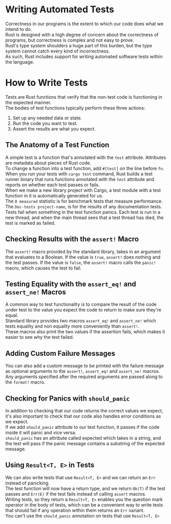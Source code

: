 # Writing Automated Tests
Correctness in our programs is the extent to which our code does what we intend to do.  
Rust is designed with a high degree of concern about the correctness of programs, but correctness is complex and not easy to prove.  
Rust's type system shoulders a huge part of this burden, but the type system cannot catch every kind of incorrectness.  
As such, Rust includes support for writing automated software tests within the language.

# How to Write Tests
Tests are Rust functions that verify that the non-test code is functioning in the expected manner.  
The bodies of test functions typically perform these three actions:
1. Set up any needed data or state.
2. Run the code you want to test.
3. Assert the results are what you expect.

## The Anatomy of a Test Function
A simple test is a function that's annotated with the `test` attribute. Attributes are metadata about pieces of Rust code.  
To change a function into a test function, add `#[test]` on the line before `fn`. When you run your tests with `cargo test` command, Rust builds a test runner binary that runs functions annotated with the `test` attribute and reports on whether each test passes or fails.  
When we make a new library project with Cargo, a test module with a test function in it is automatically generated for us.  
The `0 measured` statistic is for benchmark tests that measure performance. The `Doc-tests project-name`, is for the results of any documentation tests.  
Tests fail when something in the test function panics. Each test is run in a new thread, and when the main thread sees that a test thread has died, the test is marked as failed.  

## Checking Results with the `assert!` Macro
The `assert!` macro provided by the standard library, takes in an argument that evaluates to a Boolean. If the value is `true`, `assert!` does nothing and the test passes. If the value is `false`, the `assert!` macro calls the `panic!` macro, which causes the test to fail.  

## Testing Equality with the `assert_eq!` and `assert_ne!` Macros
A common way to test functionality is to compare the result of the code under test to the value you expect the code to return to make sure they're equal.  
Standard library provides two macros `assert_eq!` and `assert_ne!` which tests equality and non equality more conveniently than `assert!`.  
These macros also print the two values if the assertion fails, which makes it easier to see why the test failed.  

## Adding Custom Failure Messages
You can also add a custom message to be printed with the failure message as optional arguments to the `assert!`, `assert_eq!` and `assert_ne!` macros.  
Any arguments specified after the required arguments are passed along to the `format!` macro.  

## Checking for Panics with `should_panic`
In addition to checking that our code returns the correct values we expect, it's also important to check that our code also handles error conditions as we expect.  
If we add `should_panic` attribute to our test function, it passes if the code inside it will panic and vice versa.  
`should_panic` has an attribute called expected which takes in a string, and the test will pass if the panic message contains a substring of the expected message.  

## Using `Result<T, E>` in Tests
We can also write tests that use `Result<T, E>` and we can return an `Err` instead of panicking.  
The test function will now have a return type, and we return `Ok(T)` if the test passes and `Err(E)` if the test fails instead of calling `assert` macros.  
Writing tests, so they return a `Result<T, E>` enables you the question mark operator in the body of tests, which can be a convenient way to write tests that should fail if any operation within them returns an `Err` variant.  
You can't use the `should_panic` annotation on tests that use `Result<T, E>`